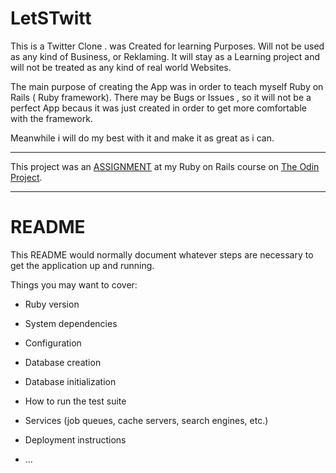 # LetSTwitt

This is a Twitter Clone . was Created for learning Purposes.
Will not be used as any kind of Business, or Reklaming.
It will stay as a Learning project and will not be treated as any kind of real world Websites.

The main purpose of creating the App was in order to teach myself Ruby on Rails ( Ruby framework).
There may be Bugs or Issues , so it will not be a perfect App becaus it was just created in order to get more comfortable with the framework.

Meanwhile i will do my best with it and make it as great as i can.

---

This project was an [ASSIGNMENT](https://www.theodinproject.com/lessons/authentication) at my Ruby on Rails course on [The Odin Project](https://www.theodinproject.com/dashboard).

---

# README

This README would normally document whatever steps are necessary to get the
application up and running.

Things you may want to cover:

- Ruby version

- System dependencies

- Configuration

- Database creation

- Database initialization

- How to run the test suite

- Services (job queues, cache servers, search engines, etc.)

- Deployment instructions

- ...
